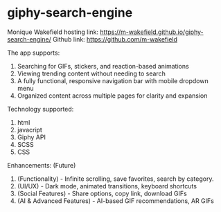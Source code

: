 # giphy-search-engine

Monique Wakefield 
hosting link: https://m-wakefield.github.io/giphy-search-engine/ 
Github link:  https://github.com/m-wakefield

The app supports:
1. Searching for GIFs, stickers, and reaction-based animations
2. Viewing trending content without needing to search
3. A fully functional, responsive navigation bar with mobile dropdown menu
4. Organized content across multiple pages for clarity and expansion

Technology supported: 
1. html
2. javacript
3. Giphy API
4. SCSS
5. CSS

Enhancements: (Future)
1. (Functionality) - Infinite scrolling, save favorites, search by category.
2. (UI/UX) - Dark mode, animated transitions, keyboard shortcuts
3. (Social Features) - Share options, copy link, download GIFs
4. (AI & Advanced Features) - AI-based GIF recommendations, AR GIFs
